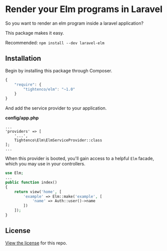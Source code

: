 # Render your Elm programs in Laravel

So you want to render an elm program inside a laravel application?

This package makes it easy.

Recommended: `npm install --dev laravel-elm`

## Installation

Begin by installing this package through Composer.

```js
{
    "require": {
		"tightenco/elm": "~1.0"
	}
}
```

And add the service provider to your application.

**config/app.php**
```
...
'providers' => [
    '...',
    Tightenco\Elm\ElmServiceProvider::class
];
...
```

When this provider is booted, you'll gain access to a helpful `Elm` facade, which you may use in your controllers.

```php
use Elm;
...
public function index()
{
    return view('home', [
        'example' => Elm::make('example', [
            'name' => Auth::user()->name
        ])
    ]);
}
```

## License

[View the license](https://github.com/tightenco/laravel-elm/blob/master/LICENSE) for this repo.
